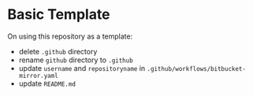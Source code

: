 # Basic Template

On using this repository as a template:

- delete `.github` directory
- rename `github` directory to `.github`
- update `username` and `repositoryname` in `.github/workflows/bitbucket-mirror.yaml`
- update `README.md`
